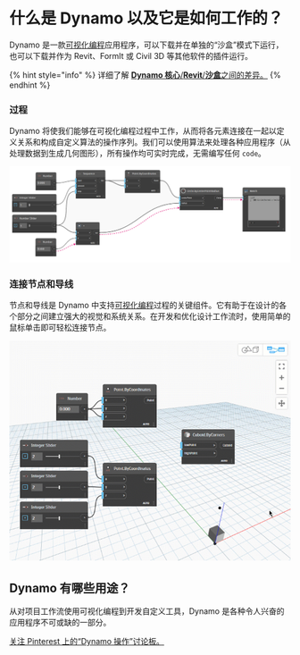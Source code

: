 # 什么是 Dynamo 以及它是如何工作的？

Dynamo 是一款[可视化编程](https://primer2.dynamobim.org/v/zh-cn/a_appendix/a-1_visual-programming-and-dynamo)应用程序，可以下载并在单独的“沙盒”模式下运行，也可以下载并作为 Revit、FormIt 或 Civil 3D 等其他软件的插件运行。

{% hint style="info" %}
详细了解 [**Dynamo 核心**/**Revit**/**沙盒**之间的差异。](https://dynamobim.org/a-new-way-to-get-dynamo-sandbox/)
{% endhint %}

### 过程

Dynamo 将使我们能够在可视化编程过程中工作，从而将各元素连接在一起以定义关系和构成自定义算法的操作序列。我们可以使用算法来处理各种应用程序（从处理数据到生成几何图形），所有操作均可实时完成，无需编写任何 `code`。

![](images/1-1/nodesandwires-flowofdata.jpg)

### 连接节点和导线

节点和导线是 Dynamo 中支持[可视化编程](../a\_appendix/a-1\_visual-programming-and-dynamo.md)过程的关键组件。它有助于在设计的各个部分之间建立强大的视觉和系统关系。在开发和优化设计工作流时，使用简单的鼠标单击即可轻松连接节点。

![](images/1-1/whatisdynamo-connectingnodeswithwires.gif)

## Dynamo 有哪些用途？

从对项目工作流使用可视化编程到开发自定义工具，Dynamo 是各种令人兴奋的应用程序不可或缺的一部分。

[关注 Pinterest 上的“Dynamo 操作”讨论板。](http://www.pinterest.com/modelabnyc/dynamo-in-action/)

